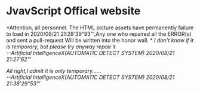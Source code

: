 # JvavScript Offical website  
  
*Attention, all personnel. The HTML picture assets have permanently failure to load in 2020/08/21 21:28'39"93"',Any one who repaired all the ERROR(s) and sent a pull-request Will be written into the honor wall.  *
*I don’t know if it is temporary, but please try anyway repair it*  
            *--Artificial IntelligenceX(AUTOMATIC DETECT SYSTEM) 2020/08/21 21:27'62"'*  
   
*All right,I admit it is only temporary......*  
            *--Artificial IntelligenceX(AUTOMATIC DETECT SYSTEM) 2020/08/21 21:38'29"53"'*  
  

